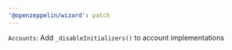 ```yaml
---
'@openzeppelin/wizard': patch
---
```


`Accounts`: Add `_disableInitializers()` to account implementations
